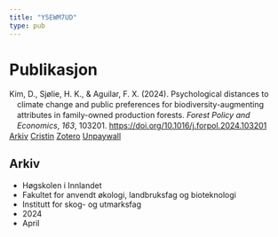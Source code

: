 ```yaml
---
title: "Y5EWM7UD"
type: pub
---
```

<h1>Publikasjon</h1>
<article id="csl-bib-container-Y5EWM7UD" class="csl-bib-container">
  <div class="csl-bib-body" style="line-height: 1.35; padding-left: 1em; text-indent:-1em;">
  <div class="csl-entry">Kim, D., Sj&#xF8;lie, H. K., &amp; Aguilar, F. X. (2024). Psychological distances to climate change and public preferences for biodiversity-augmenting attributes in family-owned production forests. <i>Forest Policy and Economics</i>, <i>163</i>, 103201. <a href="https://doi.org/10.1016/j.forpol.2024.103201">https://doi.org/10.1016/j.forpol.2024.103201</a></div>
</div>
  <div class="csl-bib-buttons">
    <a href="#taxonomy-article-Y5EWM7UD" class="csl-bib-button">Arkiv</a>
    <a href="https://app.cristin.no/results/show.jsf?id=2260101" alt="Cristin URL" class="csl-bib-button">Cristin</a>
    <a href="http://zotero.org/groups/5402882/items/Y5EWM7UD" alt="Zotero URL" class="csl-bib-button">Zotero</a>
    <a href="https://doi.org/10.1016/j.forpol.2024.103201" class="csl-bib-button">Unpaywall</a>
  </div>
  <div id="csl-bib-meta-container-Y5EWM7UD"></div>
</article>
<div id="csl-bib-meta-Y5EWM7UD" class="csl-bib-meta">
  <article id="taxonomy-article-Y5EWM7UD" class="taxonomy-article">
    <h1>Arkiv</h1>
    <ul>
      <li>Høgskolen i Innlandet</li>
      <li>Fakultet for anvendt økologi, landbruksfag og bioteknologi</li>
      <li>Institutt for skog- og utmarksfag</li>
      <li>2024</li>
      <li>April</li>
    </ul>
  </article>
</div>
